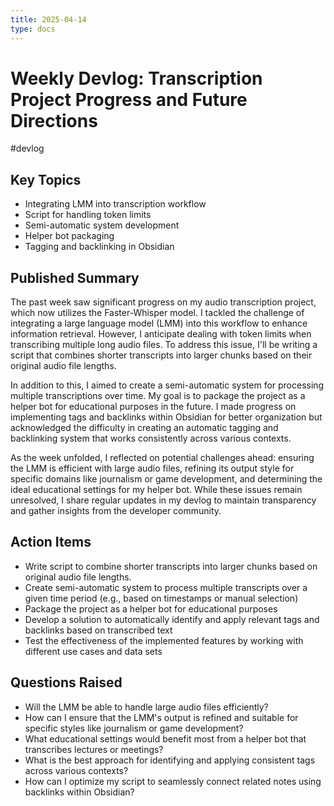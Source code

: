 ```yaml
---
title: 2025-04-14
type: docs
---
```

# Weekly Devlog: Transcription Project Progress and Future Directions
#devlog

## Key Topics
- Integrating LMM into transcription workflow
- Script for handling token limits
- Semi-automatic system development
- Helper bot packaging
- Tagging and backlinking in Obsidian
## Published Summary

The past week saw significant progress on my audio transcription project, which now utilizes the Faster-Whisper model. I tackled the challenge of integrating a large language model (LMM) into this workflow to enhance information retrieval. However, I anticipate dealing with token limits when transcribing multiple long audio files. To address this issue, I'll be writing a script that combines shorter transcripts into larger chunks based on their original audio file lengths.

In addition to this, I aimed to create a semi-automatic system for processing multiple transcriptions over time. My goal is to package the project as a helper bot for educational purposes in the future. I made progress on implementing tags and backlinks within Obsidian for better organization but acknowledged the difficulty in creating an automatic tagging and backlinking system that works consistently across various contexts.

As the week unfolded, I reflected on potential challenges ahead: ensuring the LMM is efficient with large audio files, refining its output style for specific domains like journalism or game development, and determining the ideal educational settings for my helper bot. While these issues remain unresolved, I share regular updates in my devlog to maintain transparency and gather insights from the developer community.

## Action Items
- Write script to combine shorter transcripts into larger chunks based on original audio file lengths.
- Create semi-automatic system to process multiple transcripts over a given time period (e.g., based on timestamps or manual selection)
- Package the project as a helper bot for educational purposes
- Develop a solution to automatically identify and apply relevant tags and backlinks based on transcribed text
- Test the effectiveness of the implemented features by working with different use cases and data sets
## Questions Raised
- Will the LMM be able to handle large audio files efficiently?
- How can I ensure that the LMM's output is refined and suitable for specific styles like journalism or game development?
- What educational settings would benefit most from a helper bot that transcribes lectures or meetings?
- What is the best approach for identifying and applying consistent tags across various contexts?
- How can I optimize my script to seamlessly connect related notes using backlinks within Obsidian?